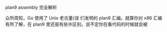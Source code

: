 plan9 assembly 完全解析

众所周知，Go 使用了 Unix 老古董(误 们发明的 plan9 汇编。就算你对 x86 汇编有所了解，在 plan9 里还是有些许区别。说不定你在看代码的时候就会被
<!--stackedit_data:
eyJoaXN0b3J5IjpbLTE4ODQyMjk5NzksLTIxNjU2NDc4NSwxMj
QwNTc4NzI3XX0=
-->